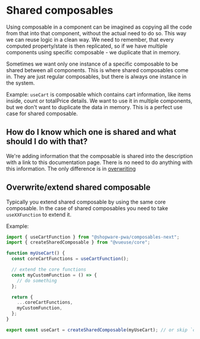 # Shared composables

Using composable in a component can be imagined as copying all the code from that into that component, without the actual need to do so. This way we can reuse logic in a clean way. We need to remember, that every computed property/state is then replicated, so if we have multiple components using specific composable - we duplicate that in memory.

Sometimes we want only one instance of a specific composable to be shared between all components. This is where shared composables come in. They are just regular composables, but there is always one instance in the system.

Example:
`useCart` is composable which contains cart information, like items inside, count or totalPrice details. We want to use it in multiple components, but we don't want to duplicate the data in memory. This is a perfect use case for shared composable.

## How do I know which one is shared and what should I do with that?

We're adding information that the composable is shared into the description with a link to this documentation page.
There is no need to do anything with this information. The only difference is in [overwriting](./overwriting-composables.html)

## Overwrite/extend shared composable

Typically you extend shared composable by using the same core composable. In the case of shared composables you need to take `useXXFunction` to extend it.

Example:

```ts
import { useCartFunction } from "@shopware-pwa/composables-next";
import { createSharedComposable } from "@vueuse/core";

function myUseCart() {
  const coreCartFunctions = useCartFunction();

  // extend the core functions
  const myCustomFunction = () => {
    // do something
  };

  return {
    ...coreCartFunctions,
    myCustomFunction,
  };
}

export const useCart = createSharedComposable(myUseCart); // or skip `createSharedComposable` if you don't want it to be a shared composable anymore
```
